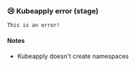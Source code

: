 ### 😢 Kubeapply error (stage)

```
This is an error!
```


#### Notes

- Kubeapply doesn't create namespaces